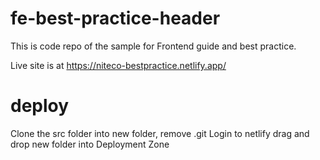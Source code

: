 # fe-best-practice-header

This is code repo of the sample for Frontend guide and best practice.

Live site is at https://niteco-bestpractice.netlify.app/


# deploy

Clone the src folder into new folder, remove .git
Login to netlify
drag and drop new folder into Deployment Zone
